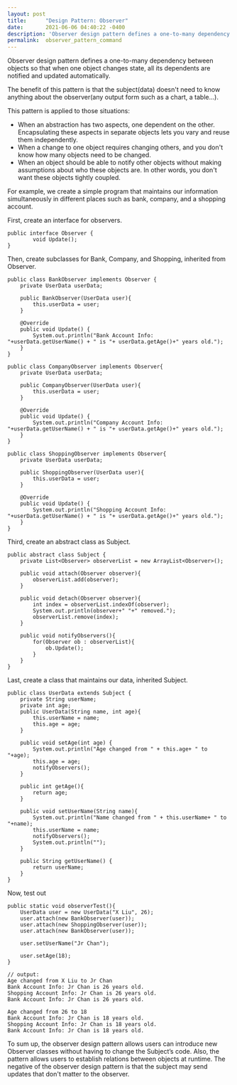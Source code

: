 ```yaml
---
layout: post
title:      "Design Pattern: Observer"
date:       2021-06-06 04:40:22 -0400
description: 'Observer design pattern defines a one-to-many dependency between objects so that when one object changes state, all its dependents are notified and updated automatically.'
permalink:  observer_pattern_command
---
```


Observer design pattern defines a one-to-many dependency between objects so that when one object changes state, all its dependents are notified and updated automatically.

The benefit of this pattern is that the subject(data) doesn't need to know anything about the observer(any output form such as a chart, a table...).

This pattern is applied to those situations:
* When an abstraction has two aspects, one dependent on the other. Encapsulating these aspects in separate objects lets you vary and reuse them independently.
* When a change to one object requires changing others, and you don't know how many objects need to be changed.
* When an object should be able to notify other objects without making assumptions about who these objects are. In other words, you don't want these objects tightly coupled.

For example, we create a simple program that maintains our information simultaneously in different places such as bank, company, and a shopping account.

First, create an interface for observers.

```
public interface Observer {
		void Update();
}
```

Then, create subclasses for Bank, Company, and Shopping, inherited from Observer.

```
public class BankObserver implements Observer {
    private UserData userData;

    public BankObserver(UserData user){
        this.userData = user;
    }

    @Override
    public void Update() {
        System.out.println("Bank Account Info: "+userData.getUserName() + " is "+ userData.getAge()+" years old.");
    }
}
```

```
public class CompanyObserver implements Observer{
    private UserData userData;

    public CompanyObserver(UserData user){
        this.userData = user;
    }

    @Override
    public void Update() {
        System.out.println("Company Account Info: "+userData.getUserName() + " is "+ userData.getAge()+" years old.");
    }
}
```

```
public class ShoppingObserver implements Observer{
    private UserData userData;

    public ShoppingObserver(UserData user){
        this.userData = user;
    }

    @Override
    public void Update() {
        System.out.println("Shopping Account Info: "+userData.getUserName() + " is "+ userData.getAge()+" years old.");
    }
}
```

Third, create an abstract class as Subject.

```
public abstract class Subject {
    private List<Observer> observerList = new ArrayList<Observer>();

    public void attach(Observer observer){
        observerList.add(observer);
    }

    public void detach(Observer observer){
        int index = observerList.indexOf(observer);
        System.out.println(observer+" "+" removed.");
        observerList.remove(index);
    }

    public void notifyObservers(){
        for(Observer ob : observerList){
            ob.Update();
        }
    }
}
```

Last, create a class that maintains our data, inherited Subject.

```
public class UserData extends Subject {
    private String userName;
    private int age;
    public UserData(String name, int age){
        this.userName = name;
        this.age = age;
    }

    public void setAge(int age) {
        System.out.println("Age changed from " + this.age+ " to "+age);
        this.age = age;
        notifyObservers();
    }

    public int getAge(){
        return age;
    }

    public void setUserName(String name){
        System.out.println("Name changed from " + this.userName+ " to "+name);
        this.userName = name;
        notifyObservers();
        System.out.println("");
    }

    public String getUserName() {
        return userName;
    }
}
```

Now, test out

```
public static void observerTest(){
    UserData user = new UserData("X Liu", 26);
    user.attach(new BankObserver(user));
    user.attach(new ShoppingObserver(user));
    user.attach(new BankObserver(user));

    user.setUserName("Jr Chan");

    user.setAge(18);
}
```

```
// output:
Age changed from X Liu to Jr Chan
Bank Account Info: Jr Chan is 26 years old.
Shopping Account Info: Jr Chan is 26 years old.
Bank Account Info: Jr Chan is 26 years old.

Age changed from 26 to 18
Bank Account Info: Jr Chan is 18 years old.
Shopping Account Info: Jr Chan is 18 years old.
Bank Account Info: Jr Chan is 18 years old.
```

To sum up, the observer design pattern allows users can introduce new Observer classes without having to change the Subject’s code. Also, the pattern allows users to establish relations between objects at runtime. The negative of the observer design pattern is that the subject may send updates that don't matter to the observer.